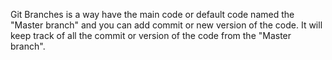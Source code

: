 Git Branches is a way have the main code or default code named the "Master branch" and you can add commit or new version of
the code. It will keep track of all the commit or version of the code from the "Master branch".